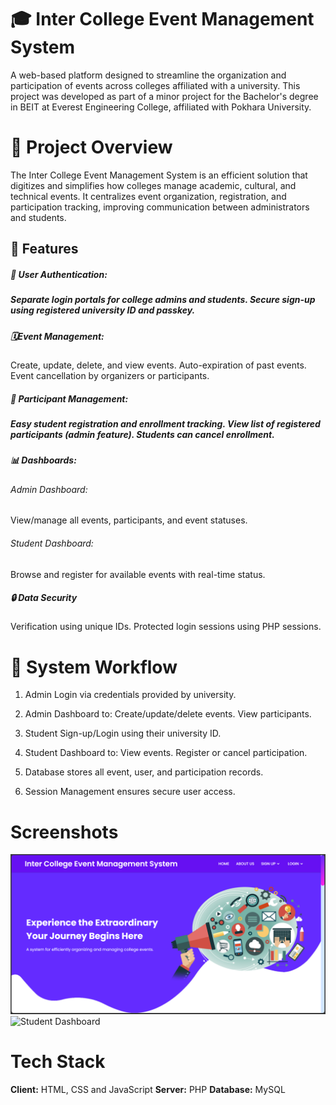 # 🎓 Inter College Event Management System
A web-based platform designed to streamline the organization and participation of events across colleges affiliated with a university. This project was developed as part of a minor project for the Bachelor's degree in  BEIT at Everest Engineering College, affiliated with Pokhara University.


# 📌 Project Overview
The Inter College Event Management System is an efficient solution that digitizes and simplifies how colleges manage academic, cultural, and technical events. It centralizes event organization, registration, and participation tracking, improving communication between administrators and students.

## 🚀 Features
<h5>🔐 User Authentication:<h5>
Separate login portals for college admins and students.
Secure sign-up using registered university ID and passkey.

 <h5>🗓️Event Management:</h5>
Create, update, delete, and view events.
Auto-expiration of past events.
Event cancellation by organizers or participants.

<h5>👥 Participant Management:<h5>
Easy student registration and enrollment tracking.
View list of registered participants (admin feature).
Students can cancel enrollment.

<h5>📊 Dashboards:</h5>
<h6>Admin Dashboard:</h6> View/manage all events, participants, and event statuses.
<h6>Student Dashboard:</h6> Browse and register for available events with real-time status.

<h5>🔒 Data Security</h5>
Verification using unique IDs.
Protected login sessions using PHP sessions.


# 🧠 System Workflow

1. Admin Login via credentials provided by university.

2. Admin Dashboard to:
 Create/update/delete events.
 View participants.

3. Student Sign-up/Login using their university ID.

4. Student Dashboard to:
 View events.
 Register or cancel participation.

5. Database stores all event, user, and participation records.

6. Session Management ensures secure user access.


# Screenshots

![HomePage](https://github.com/MohanBahadurSaud/Inter-College-Event-Management-System/blob/master/images/HomePage.png)
![Student Dashboard](screenshots/student_dashboard.png)


# Tech Stack

**Client:** HTML, CSS and JavaScript
**Server:** PHP
**Database:** MySQL


